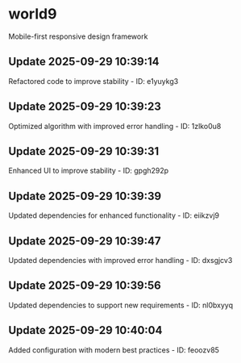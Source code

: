 # world9
Mobile-first responsive design framework

## Update 2025-09-29 10:39:14
Refactored code to improve stability - ID: e1yuykg3


## Update 2025-09-29 10:39:23
Optimized algorithm with improved error handling - ID: 1zlko0u8


## Update 2025-09-29 10:39:31
Enhanced UI to improve stability - ID: gpgh292p


## Update 2025-09-29 10:39:39
Updated dependencies for enhanced functionality - ID: eiikzvj9


## Update 2025-09-29 10:39:47
Updated dependencies with improved error handling - ID: dxsgjcv3


## Update 2025-09-29 10:39:56
Updated dependencies to support new requirements - ID: nl0bxyyq


## Update 2025-09-29 10:40:04
Added configuration with modern best practices - ID: feoozv85

